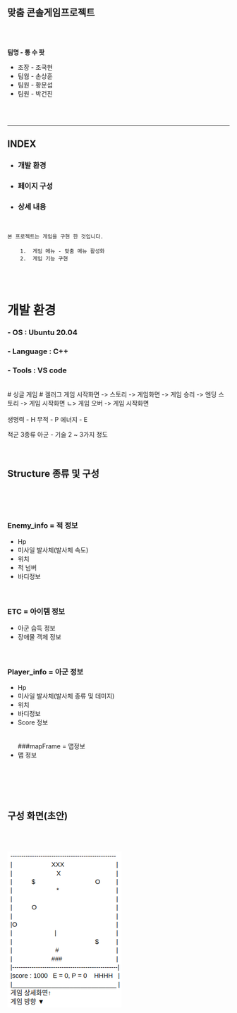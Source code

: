 ## 맞춤 콘솔게임프로젝트
<Br><br>

  
**팀명 - 통 수 팟**

*   조장 - 조국현
*   팀웜 - 손상훈
*   팀원 - 황문섭
*   팀원 - 박건진

<br><br>

----

## INDEX
*    ### 개발 환경
*    ### 페이지 구성
*    ### 상세 내용

<br>

```
본 프로젝트는 게임을 구현 한 것입니다.

    1.  게임 메뉴 - 맞춤 메뉴 활성화
    2.  게임 기능 구현

```
<br><br>
# 개발 환경
### - OS : Ubuntu 20.04
### - Language : C++
### - Tools : VS code

<br>
# 싱글 게임
# 겔러그
게임 시작화면 -> 스토리 -> 게임화면 -> 게임 승리 -> 엔딩 스토리 -> 게임 시작화면
                             ㄴ> 게임 오버 -> 게임 시작화면 
<br><br>
생명력 - H
무적 - P
에너지 - E

적군 3종류
아군 - 기술 2 ~ 3가지 정도
<br><br><br>
## Structure 종류 및 구성
<br><br><br>
### Enemy_info = 적 정보
* Hp
* 미사일 발사체(발사체 속도)
* 위치
* 적 넘버
* 바디정보
<br><br><br>
### ETC = 아이템 정보
* 아군 습득 정보
* 장애물 객체 정보
<br><br><br>
### Player_info = 아군 정보
* Hp
* 미사일 발사체(발사체 종류 및 데미지)
* 위치
* 바디정보
* Score 정보
<br><br><br>
###mapFrame = 맵정보
* 맵 정보

<br><br><br><br>
## 구성 화면(초안)
<br><br><br>
<img src ='22222.png'>  
<br><br><br>

